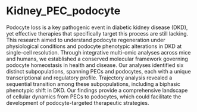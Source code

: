 # Kidney_PEC_podocyte
Podocyte loss is a key pathogenic event in diabetic kidney disease (DKD), yet effective therapies that specifically target this process are still lacking. This research aimed to understand podocyte regeneration under physiological conditions and podocyte phenotypic alterations in DKD at single-cell resolution. Through integrative multi-omic analyses across mice and humans, we established a conserved molecular framework governing podocyte homeostasis in health and disease. Our analyses identified six distinct subpopulations, spanning PECs and podocytes, each with a unique transcriptional and regulatory profile. Trajectory analysis revealed a sequential transition among these subpopulations, including a biphasic phenotypic shift in DKD. Our findings provide a comprehensive landscape of cellular dynamics from PECs to podocytes, which could facilitate the development of podocyte-targeted therapeutic strategies.
